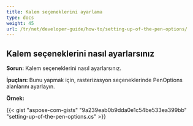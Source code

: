 ```yaml
---
title: Kalem seçeneklerini ayarlama
type: docs
weight: 45
url: /tr/net/developer-guide/how-to/setting-up-of-the-pen-options/
---
```


## **Kalem seçeneklerini nasıl ayarlarsınız**

**Sorun:** Kalem seçeneklerini nasıl ayarlarsınız.

**İpuçları:** Bunu yapmak için, rasterizasyon seçeneklerinde PenOptions alanlarını ayarlayın.

**Örnek:**

{{< gist "aspose-com-gists" "9a239eab0b9dda0e1c54be533ea399bb" "setting-up-of-the-pen-options.cs" >}}

